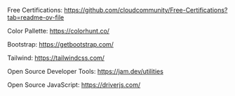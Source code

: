 Free Certifications:
https://github.com/cloudcommunity/Free-Certifications?tab=readme-ov-file

Color Pallette:
https://colorhunt.co/

Bootstrap:
https://getbootstrap.com/

Tailwind:
https://tailwindcss.com/

Open Source Developer Tools:
https://jam.dev/utilities

Open Source JavaScript:
https://driverjs.com/
